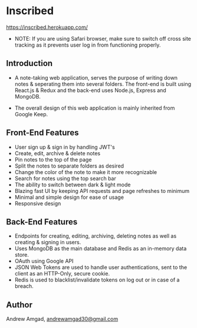 # Inscribed
https://inscribed.herokuapp.com/

* NOTE: If you are using Safari browser, make sure to switch off cross site tracking as it prevents user log in from functioning properly.

## Introduction
- A note-taking web application, serves the purpose of writing down notes & seperating them into several folders. The front-end is built using React.js & Redux and the back-end uses Node.js, Express and MongoDB. 

- The overall design of this web application is mainly inherited from Google Keep.

## Front-End Features

* User sign up & sign in by handling JWT's
* Create, edit, archive & delete notes
* Pin notes to the top of the page
* Split the notes to separate folders as desired
* Change the color of the note to make it more recognizable
* Search for notes using the top search bar
* The ability to switch between dark & light mode
* Blazing fast UI by keeping API requests and page refreshes to minimum
* Minimal and simple design for ease of usage 
* Responsive design

## Back-End Features
* Endpoints for creating, editing, archiving, deleting notes as well as creating & signing in users.
* Uses MongoDB as the main database and Redis as an in-memory data store.
* OAuth using Google API
* JSON Web Tokens are used to handle user authentications, sent to the client as an HTTP-Only, secure cookie.
* Redis is used to blacklist/invalidate tokens on log out or in case of a breach.

## Author
Andrew Amgad,
andrewamgad30@gmail.com
